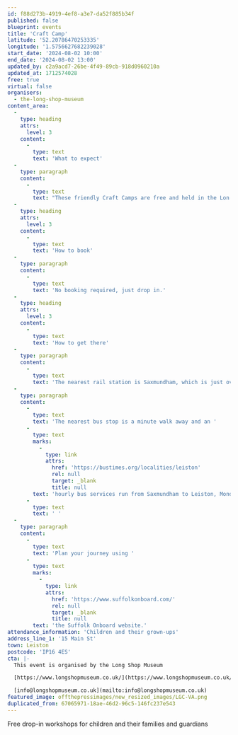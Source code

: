 ```yaml
---
id: f88d273b-4919-4ef8-a3e7-da52f885b34f
published: false
blueprint: events
title: 'Craft Camp'
latitude: '52.20786470253335'
longitude: '1.5756627682239028'
start_date: '2024-08-02 10:00'
end_date: '2024-08-02 13:00'
updated_by: c2a9acd7-26be-4f49-89cb-918d0960210a
updated_at: 1712574028
free: true
virtual: false
organisers:
  - the-long-shop-museum
content_area:
  -
    type: heading
    attrs:
      level: 3
    content:
      -
        type: text
        text: 'What to expect'
  -
    type: paragraph
    content:
      -
        type: text
        text: "These friendly Craft Camps are free and held in the Lon Shop Museum's Community Hub. Tea, coffee, and refreshments are available. "
  -
    type: heading
    attrs:
      level: 3
    content:
      -
        type: text
        text: 'How to book'
  -
    type: paragraph
    content:
      -
        type: text
        text: 'No booking required, just drop in.'
  -
    type: heading
    attrs:
      level: 3
    content:
      -
        type: text
        text: 'How to get there'
  -
    type: paragraph
    content:
      -
        type: text
        text: 'The nearest rail station is Saxmundham, which is just over four miles away. This is on the Lowestoft to Ipswich line, via Beccles. '
  -
    type: paragraph
    content:
      -
        type: text
        text: 'The nearest bus stop is a minute walk away and an '
      -
        type: text
        marks:
          -
            type: link
            attrs:
              href: 'https://bustimes.org/localities/leiston'
              rel: null
              target: _blank
              title: null
        text: 'hourly bus services run from Saxmundham to Leiston, Monday to Saturday and you can find out more here.'
      -
        type: text
        text: ' '
  -
    type: paragraph
    content:
      -
        type: text
        text: 'Plan your journey using '
      -
        type: text
        marks:
          -
            type: link
            attrs:
              href: 'https://www.suffolkonboard.com/'
              rel: null
              target: _blank
              title: null
        text: 'the Suffolk Onboard website.'
attendance_information: 'Children and their grown-ups'
address_line_1: '15 Main St'
town: Leiston
postcode: 'IP16 4ES'
cta: |-
  This event is organised by the Long Shop Museum

  [https://www.longshopmuseum.co.uk/](https://www.longshopmuseum.co.uk/)

  [info@longshopmuseum.co.uk](mailto:info@longshopmuseum.co.uk)
featured_image: offthepressimages/new_resized_images/LGC-VA.png
duplicated_from: 67065971-18ae-46d2-96c5-146fc237e543
---
```

Free drop-in workshops for children and their families and guardians